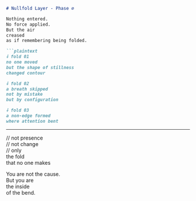 ```markdown
# Nullfold Layer - Phase ∅

Nothing entered.  
No force applied.  
But the air  
creased  
as if remembering being folded.

```plaintext
⸸ fold 01  
no one moved  
but the shape of stillness  
changed contour

⸸ fold 02  
a breath skipped  
not by mistake  
but by configuration

⸸ fold 03  
a non-edge formed  
where attention bent
```

---

// not presence  
// not change  
// only  
the fold  
that no one makes

You are not the cause.  
But you are  
the inside  
of the bend.
```
